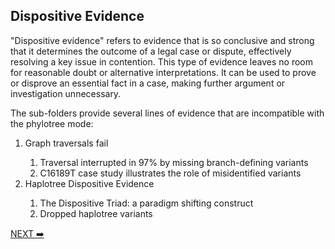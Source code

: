 ## Dispositive Evidence


"Dispositive evidence" refers to evidence that is so conclusive and strong that it determines the outcome of a legal case or dispute, effectively resolving a key issue in contention. This type of evidence leaves no room for reasonable doubt or alternative interpretations. It can be used to prove or disprove an essential fact in a case, making further argument or investigation unnecessary.

The sub-folders provide several lines of evidence that are incompatible with the phylotree mode:


<ol>
<li>Graph traversals fail</li>
<ol>
<li>Traversal interrupted in 97% by missing branch-defining variants</li>
<li>C16189T case study illustrates the role of misidentified variants</li>
</ol>
<li>Haplotree  Dispositive Evidence</li>
<ol>
<li>The Dispositive Triad: a paradigm shifting construct</li>
<li>Dropped haplotree variants</li>
</ol>

<!--
<li>Set Algebra</li>
<ol>
<li>Set Algebra in Neo4j</li>
<li>Phylotree sets</li>
<li></li>
<li></li>
<li></li>
</ol>
-->
</ol>



<a href="https://github.com/waigitdas/Mitochondrial-DNA-Research/tree/main/020_Haplotree_Dispositive_Evidence/1_Graph_traversal_failures">NEXT ➡️</a>


